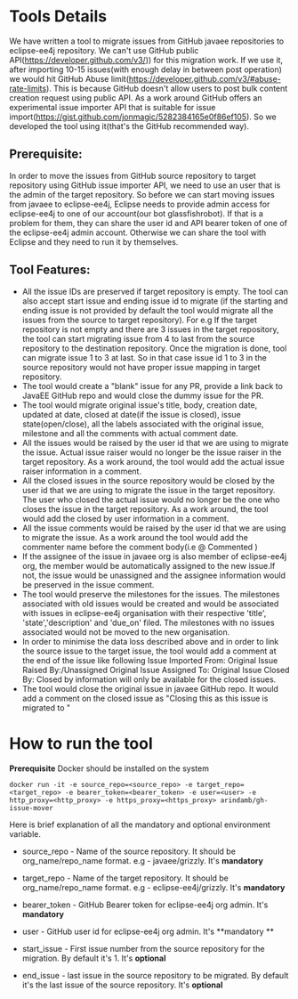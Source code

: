 # Tools Details 
We have written a tool to migrate issues from GitHub javaee repositories to eclipse-ee4j repository. We can't use GitHub public API(https://developer.github.com/v3/)) for this migration work. If we use it,  after importing 10-15 issues(with enough delay in between post operation) we would hit GitHub Abuse limit(https://developer.github.com/v3/#abuse-rate-limits). This is because GitHub doesn't allow users to post bulk content creation request using public API. As a work around GitHub offers an experimental issue importer API that is suitable for issue import(https://gist.github.com/jonmagic/5282384165e0f86ef105). So we developed the tool using it(that's the GitHub recommended way). 
## Prerequisite:
In order to move the issues from GitHub source repository to target repository using GitHub issue importer API, we need to use an user that is the admin of the target repository. So before we can start moving issues from javaee to eclipse-ee4j, Eclipse needs to provide admin access for eclipse-ee4j to one of our account(our bot glassfishrobot). If that is a problem for them, they can share the user id and API bearer token of one of the eclipse-ee4j admin account. Otherwise we can share the tool with Eclipse and they need to run it by themselves.
## Tool Features:
* All the issue IDs are preserved if target repository is empty. The tool can also accept start issue and ending issue id to migrate (if the starting and ending issue is not provided by default the tool would migrate all the issues from the source to target repository). For e.g If the target repository is not empty and there are 3 issues in the target repository, the tool can start migrating issue from 4 to last from the source repository to the destination repository. Once the migration is done, tool can migrate issue 1 to 3 at last. So in that case issue id 1 to 3 in the source repository would not have proper issue mapping in target repository. 
* The tool would create a "blank" issue for any PR, provide a link back to JavaEE GitHub repo and would close the dummy issue for the PR.
* The tool would migrate original issue's title, body, creation date, updated at date, closed at date(if the issue is closed), issue state(open/close),  all the labels associated with the original issue, milestone and all the comments with actual comment date.
* All the issues would be raised by the user id that we are using to migrate the issue. Actual issue raiser would no longer be the issue raiser in the target repository. As a work around, the tool would add the actual issue raiser information in a comment.
* All the closed issues in the source repository would be closed by the user id that we are using to migrate the issue in the target repository. The user who closed the actual issue would no longer be the one who closes the issue in the target repository. As a work around, the tool would add the closed by user information in a comment.
* All the issue comments would be raised by the user id that we are using to migrate the issue. As a work around the tool would add the commenter name before the comment body(i.e @<commentor> Commented <comment body>)
* If the assignee of the issue in javaee org is also member of eclipse-ee4j org, the member would be automatically assigned to the new issue.If not, the issue would be unassigned and the assignee information would be preserved in the issue comment.
* The tool would preserve the milestones for the issues. The milestones associated with old issues would be created and would be associated with issues in eclipse-ee4j organisation with their respective 'title', 'state','description' and 'due_on' filed. The milestones with no issues associated would not be moved to the new organisation.
* In order to minimise the data loss described above and in order to link the source issue to the target issue, the tool would add a comment at the end of the issue like following
Issue Imported From:<original issue link>
Original Issue Raised By:<user>/Unassigned
Original Issue Assigned To:<user>
Original Issue Closed By:<user>
Closed by information will only be available for the closed issues.
* The tool would close the original issue in javaee GitHub repo. It would add a comment on the closed issue as "Closing this as this issue is migrated to <new issue link>"

# How to run the tool

**Prerequisite** Docker should be installed on the system

```docker run -it -e source_repo=<source_repo> -e target_repo=<target_repo> -e bearer_token=<bearer_token> -e user=<user> -e http_proxy=<http_proxy> -e https_proxy=<https_proxy> arindamb/gh-issue-mover```
  
Here is brief explanation of all the mandatory and optional environment variable.
* source_repo - Name of the source repository. It should be org_name/repo_name format. e.g - javaee/grizzly. It's **mandatory** 
* target_repo - Name of the target repository. It should be org_name/repo_name format. e.g - eclipse-ee4j/grizzly. It's **mandatory**
* bearer_token - GitHub Bearer token for eclipse-ee4j org admin. It's **mandatory**
  
* user - GitHub user id for eclipse-ee4j org admin. It's **mandatory **
* start_issue - First issue number from the source repository for the migration. By default it's 1. It's **optional**
* end_issue - last issue in the source repository to be migrated. By default it's the last issue of the source repository. It's **optional**

